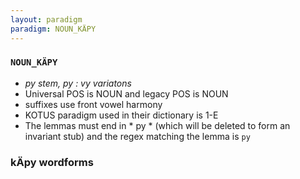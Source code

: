 ```yaml
---
layout: paradigm
paradigm: NOUN_KÄPY
---
```

### ` NOUN_KÄPY `

* _py stem, py : vy variatons_
* Universal POS is NOUN and legacy POS is NOUN
* suffixes use front vowel harmony
* KOTUS paradigm used in their dictionary is 1-E
* The lemmas must end in * py * (which will be deleted to form an invariant stub) and the regex matching the lemma is ` py `

### kÄpy wordforms


